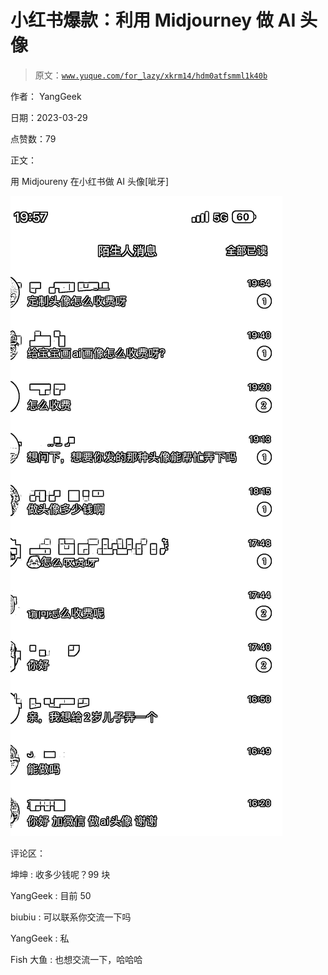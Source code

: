 # 小红书爆款：利用 Midjourney 做 AI 头像

> 原文：[`www.yuque.com/for_lazy/xkrm14/hdm0atfsmml1k40b`](https://www.yuque.com/for_lazy/xkrm14/hdm0atfsmml1k40b)

作者： YangGeek

日期：2023-03-29

点赞数：79

正文：

用 Midjoureny 在小红书做 AI 头像[呲牙]

![](img/fb9a37d80c79423222b796f6ea68957a.png)  

评论区：

坤坤 : 收多少钱呢？99 块

YangGeek : 目前 50

biubiu : 可以联系你交流一下吗

YangGeek : 私

Fish 大鱼 : 也想交流一下，哈哈哈

